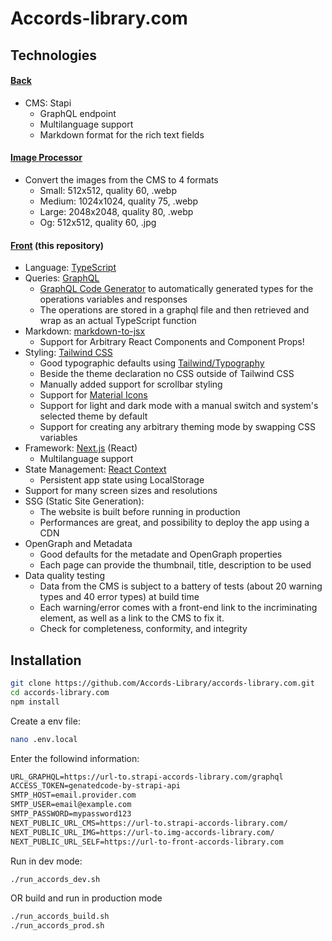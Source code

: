 # Accords-library.com

## Technologies

#### [Back](https://github.com/Accords-Library/strapi.accords-library.com)

- CMS: Stapi
  - GraphQL endpoint
  - Multilanguage support
  - Markdown format for the rich text fields

#### [Image Processor](https://github.com/Accords-Library/img.accords-library.com)

- Convert the images from the CMS to 4 formats
  - Small: 512x512, quality 60, .webp
  - Medium: 1024x1024, quality 75, .webp
  - Large: 2048x2048, quality 80, .webp
  - Og: 512x512, quality 60, .jpg

#### [Front](https://github.com/Accords-Library/accords-library.com) (this repository)

- Language: [TypeScript](https://www.typescriptlang.org/)
- Queries: [GraphQL](https://graphql.org/)
  - [GraphQL Code Generator](https://www.graphql-code-generator.com/) to automatically generated types for the operations variables and responses
  - The operations are stored in a graphql file and then retrieved and wrap as an actual TypeScript function
- Markdown: [markdown-to-jsx](https://www.npmjs.com/package/markdown-to-jsx)
  - Support for Arbitrary React Components and Component Props!
- Styling: [Tailwind CSS](https://tailwindcss.com/)
  - Good typographic defaults using [Tailwind/Typography](https://tailwindcss.com/docs/typography-plugin)
  - Beside the theme declaration no CSS outside of Tailwind CSS
  - Manually added support for scrollbar styling
  - Support for [Material Icons](https://fonts.google.com/icons)
  - Support for light and dark mode with a manual switch and system's selected theme by default
  - Support for creating any arbitrary theming mode by swapping CSS variables
- Framework: [Next.js](https://nextjs.org/) (React)
  - Multilanguage support
- State Management: [React Context](https://reactjs.org/docs/context.html)
  - Persistent app state using LocalStorage
- Support for many screen sizes and resolutions
- SSG (Static Site Generation):
  - The website is built before running in production
  - Performances are great, and possibility to deploy the app using a CDN
- OpenGraph and Metadata
  - Good defaults for the metadate and OpenGraph properties
  - Each page can provide the thumbnail, title, description to be used
- Data quality testing
  - Data from the CMS is subject to a battery of tests (about 20 warning types and 40 error types) at build time
  - Each warning/error comes with a front-end link to the incriminating element, as well as a link to the CMS to fix it.
  - Check for completeness, conformity, and integrity

## Installation

```bash
git clone https://github.com/Accords-Library/accords-library.com.git
cd accords-library.com
npm install
```

Create a env file:

```bash
nano .env.local
```

Enter the followind information:

```txt
URL_GRAPHQL=https://url-to.strapi-accords-library.com/graphql
ACCESS_TOKEN=genatedcode-by-strapi-api
SMTP_HOST=email.provider.com
SMTP_USER=email@example.com
SMTP_PASSWORD=mypassword123
NEXT_PUBLIC_URL_CMS=https://url-to.strapi-accords-library.com/
NEXT_PUBLIC_URL_IMG=https://url-to.img-accords-library.com/
NEXT_PUBLIC_URL_SELF=https://url-to-front-accords-library.com
```

Run in dev mode:

```bash
./run_accords_dev.sh
```

OR build and run in production mode

```bash
./run_accords_build.sh
./run_accords_prod.sh
```

